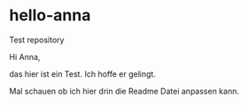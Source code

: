 # hello-anna
Test repository

Hi Anna, 

das hier ist ein Test. Ich hoffe er gelingt. 

Mal schauen ob ich hier drin die Readme Datei anpassen kann. 
